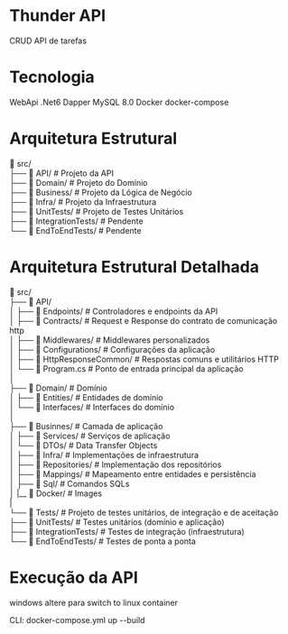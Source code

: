 # Thunder API 
CRUD API de tarefas

# Tecnologia
WebApi .Net6
Dapper
MySQL 8.0
Docker 
docker-compose 

# Arquitetura Estrutural  
📂 src/  
   ├── 📂 API/                         # Projeto da API  
   ├── 📂 Domain/                       # Projeto do Domínio  
   ├── 📂 Business/                     # Projeto da Lógica de Negócio  
   ├── 📂 Infra/                        # Projeto da Infraestrutura  
   ├── 📂 UnitTests/                    # Projeto de Testes Unitários  
   ├── 📂 IntegrationTests/             # Pendente  
   └── 📂 EndToEndTests/                # Pendente  

# Arquitetura Estrutural Detalhada
📂 src/  
   ├── 📂 API/  
   │   ├── 📂 Endpoints/                  # Controladores e endpoints da API  
   │   ├── 📂 Contracts/                  # Request e Response do contrato de comunicação http  
   │   ├── 📂 Middlewares/                # Middlewares personalizados  
   │   ├── 📂 Configurations/             # Configurações da aplicação   
   │   ├── 📂 HttpResponseCommon/         # Respostas comuns e utilitários HTTP  
   │   └── 📂 Program.cs                  # Ponto de entrada principal da aplicação  
   │  
   ├── 📂 Domain/                         # Domínio  
   │   ├── 📂 Entities/                   # Entidades de domínio  
   │   └── 📂 Interfaces/                 # Interfaces do domínio  
   │  
   ├── 📂 Businnes/                       # Camada de aplicação   
   │   ├── 📂 Services/                   # Serviços de aplicação  
   │   └── 📂 DTOs/                       # Data Transfer Objects  
   │
   ├── 📂 Infra/                          # Implementações de infraestrutura  
   │   ├── 📂 Repositories/               # Implementação dos repositórios  
   │   ├── 📂 Mappings/                   # Mapeamento entre entidades e persistência  
   │   ├── 📂 Sql/                        # Comandos SQLs  
   │   |__ 📂 Docker/                     # Images   
   |   
   └── 📂 Tests/                          # Projeto de testes unitários, de integração e de aceitação  
       ├── 📂 UnitTests/                  # Testes unitários (domínio e aplicação)  
       ├── 📂 IntegrationTests/           # Testes de integração (infraestrutura)  
       └── 📂 EndToEndTests/              # Testes de ponta a ponta  

# Execução da API
windows altere para switch to linux container

CLI: docker-compose.yml up --build
